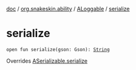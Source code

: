 [doc](../../index.md) / [org.snakeskin.ability](../index.md) / [ALoggable](index.md) / [serialize](./serialize.md)

# serialize

`open fun serialize(gson: Gson): `[`String`](https://kotlinlang.org/api/latest/jvm/stdlib/kotlin/-string/index.html)

Overrides [ASerializable.serialize](../-a-serializable/serialize.md)

